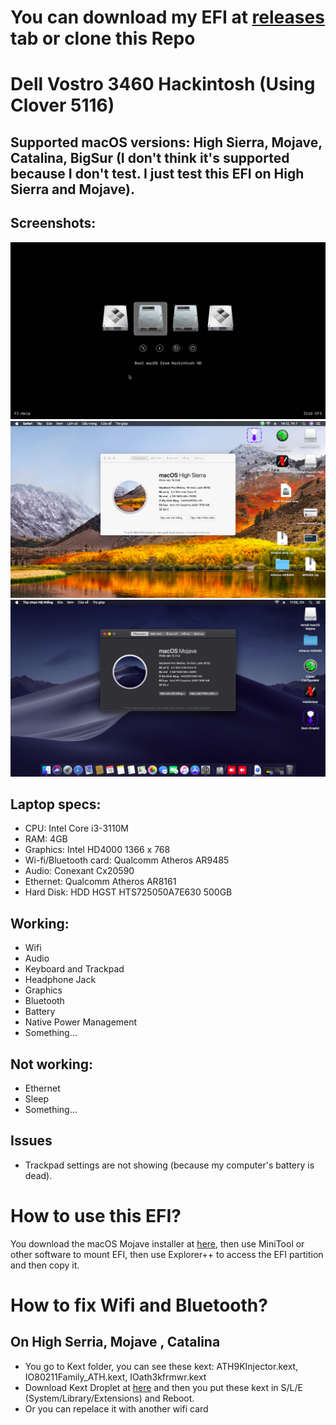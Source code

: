 # You can download my EFI at [releases](https://github.com/qilskcter/Dell-Vostro-3460-Hackintosh/releases) tab or clone this Repo

# Dell Vostro 3460 Hackintosh (Using Clover 5116)
## Supported macOS versions: High Sierra, Mojave, Catalina, BigSur (I don't think it's supported because I don't test. I just test this EFI on High Sierra and Mojave).
## Screenshots:
![Screenshot](Screenshots/Clover.png)
![Screenshot](Screenshots/HighSierra.png)
![Screenshot](Screenshots/Mojave.png)
## Laptop specs:

- CPU: Intel Core i3-3110M
- RAM: 4GB
- Graphics: Intel HD4000 1366 x 768
- Wi-fi/Bluetooth card: Qualcomm Atheros AR9485
- Audio: Conexant Cx20590
- Ethernet: Qualcomm Atheros AR8161
- Hard Disk: HDD HGST HTS725050A7E630 500GB
## Working:
- Wifi 
- Audio
- Keyboard and Trackpad
- Headphone Jack
- Graphics
- Bluetooth
- Battery
- Native Power Management
- Something...

## Not working:
- Ethernet
- Sleep
- Something...
## Issues
- Trackpad settings are not showing (because my computer's battery is dead).
# How to use this EFI?
You download the macOS Mojave installer at [here](https://drive.google.com/file/d/1i8QDEaajCXy9L56oh5sEavWZ52wi4JnZ/view), then use MiniTool or other software to mount EFI, then use Explorer++ to access the EFI partition and then copy it.
# How to fix Wifi and Bluetooth?
## On High Serria, Mojave , Catalina
- You go to Kext folder, you can see these kext: ATH9KInjector.kext, IO80211Family_ATH.kext, IOath3kfrmwr.kext
- Download Kext Droplet at [here](https://github.com/chris1111/Kext-Droplet) and then you put these kext in S/L/E (System/Library/Extensions) and Reboot.
- Or you can repelace it with another wifi card
